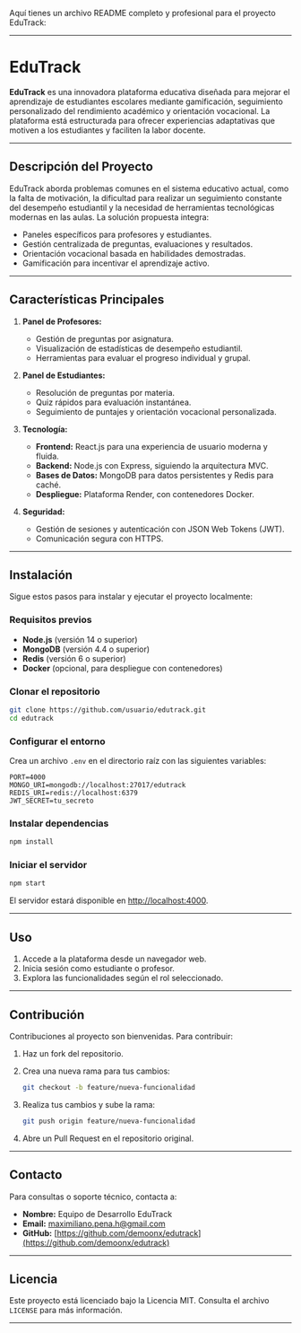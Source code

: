 Aquí tienes un archivo README completo y profesional para el proyecto EduTrack:

---

# EduTrack

**EduTrack** es una innovadora plataforma educativa diseñada para mejorar el aprendizaje de estudiantes escolares mediante gamificación, seguimiento personalizado del rendimiento académico y orientación vocacional. La plataforma está estructurada para ofrecer experiencias adaptativas que motiven a los estudiantes y faciliten la labor docente.

---

## Descripción del Proyecto

EduTrack aborda problemas comunes en el sistema educativo actual, como la falta de motivación, la dificultad para realizar un seguimiento constante del desempeño estudiantil y la necesidad de herramientas tecnológicas modernas en las aulas. La solución propuesta integra:

* Paneles específicos para profesores y estudiantes.
* Gestión centralizada de preguntas, evaluaciones y resultados.
* Orientación vocacional basada en habilidades demostradas.
* Gamificación para incentivar el aprendizaje activo.

---

## Características Principales

1. **Panel de Profesores:**

   * Gestión de preguntas por asignatura.
   * Visualización de estadísticas de desempeño estudiantil.
   * Herramientas para evaluar el progreso individual y grupal.

2. **Panel de Estudiantes:**

   * Resolución de preguntas por materia.
   * Quiz rápidos para evaluación instantánea.
   * Seguimiento de puntajes y orientación vocacional personalizada.

3. **Tecnología:**

   * **Frontend:** React.js para una experiencia de usuario moderna y fluida.
   * **Backend:** Node.js con Express, siguiendo la arquitectura MVC.
   * **Bases de Datos:** MongoDB para datos persistentes y Redis para caché.
   * **Despliegue:** Plataforma Render, con contenedores Docker.

4. **Seguridad:**

   * Gestión de sesiones y autenticación con JSON Web Tokens (JWT).
   * Comunicación segura con HTTPS.

---

## Instalación

Sigue estos pasos para instalar y ejecutar el proyecto localmente:

### Requisitos previos

* **Node.js** (versión 14 o superior)
* **MongoDB** (versión 4.4 o superior)
* **Redis** (versión 6 o superior)
* **Docker** (opcional, para despliegue con contenedores)

### Clonar el repositorio

```bash
git clone https://github.com/usuario/edutrack.git
cd edutrack
```

### Configurar el entorno

Crea un archivo `.env` en el directorio raíz con las siguientes variables:

```env
PORT=4000
MONGO_URI=mongodb://localhost:27017/edutrack
REDIS_URI=redis://localhost:6379
JWT_SECRET=tu_secreto
```

### Instalar dependencias

```bash
npm install
```

### Iniciar el servidor

```bash
npm start
```

El servidor estará disponible en [http://localhost:4000](http://localhost:4000).

---

## Uso

1. Accede a la plataforma desde un navegador web.
2. Inicia sesión como estudiante o profesor.
3. Explora las funcionalidades según el rol seleccionado.

---

## Contribución

Contribuciones al proyecto son bienvenidas. Para contribuir:

1. Haz un fork del repositorio.
2. Crea una nueva rama para tus cambios:

   ```bash
   git checkout -b feature/nueva-funcionalidad
   ```
3. Realiza tus cambios y sube la rama:

   ```bash
   git push origin feature/nueva-funcionalidad
   ```
4. Abre un Pull Request en el repositorio original.

---

## Contacto

Para consultas o soporte técnico, contacta a:

* **Nombre:** Equipo de Desarrollo EduTrack
* **Email:** [maximiliano.pena.h@gmail.com](mailto:maximiliano.pena.h@gmail.com)
* **GitHub:** [https://github.com/demoonx/edutrack](https://github.com/demoonx/edutrack)

---

## Licencia

Este proyecto está licenciado bajo la Licencia MIT. Consulta el archivo `LICENSE` para más información.

---
